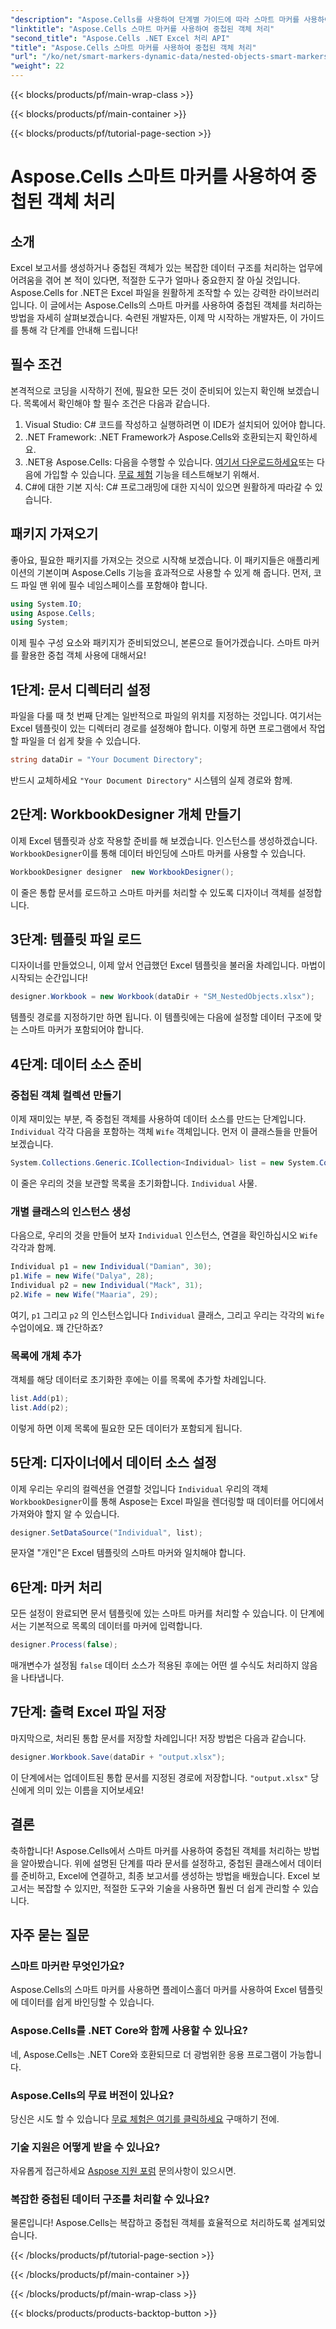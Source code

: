 ```yaml
---
"description": "Aspose.Cells를 사용하여 단계별 가이드에 따라 스마트 마커를 사용하여 중첩된 개체를 손쉽게 처리함으로써 Excel 보고서의 잠재력을 활용하세요."
"linktitle": "Aspose.Cells 스마트 마커를 사용하여 중첩된 객체 처리"
"second_title": "Aspose.Cells .NET Excel 처리 API"
"title": "Aspose.Cells 스마트 마커를 사용하여 중첩된 객체 처리"
"url": "/ko/net/smart-markers-dynamic-data/nested-objects-smart-markers/"
"weight": 22
---
```


{{< blocks/products/pf/main-wrap-class >}}

{{< blocks/products/pf/main-container >}}

{{< blocks/products/pf/tutorial-page-section >}}

# Aspose.Cells 스마트 마커를 사용하여 중첩된 객체 처리

## 소개
Excel 보고서를 생성하거나 중첩된 객체가 있는 복잡한 데이터 구조를 처리하는 업무에 어려움을 겪어 본 적이 있다면, 적절한 도구가 얼마나 중요한지 잘 아실 것입니다. Aspose.Cells for .NET은 Excel 파일을 원활하게 조작할 수 있는 강력한 라이브러리입니다. 이 글에서는 Aspose.Cells의 스마트 마커를 사용하여 중첩된 객체를 처리하는 방법을 자세히 살펴보겠습니다. 숙련된 개발자든, 이제 막 시작하는 개발자든, 이 가이드를 통해 각 단계를 안내해 드립니다!
## 필수 조건
본격적으로 코딩을 시작하기 전에, 필요한 모든 것이 준비되어 있는지 확인해 보겠습니다. 목록에서 확인해야 할 필수 조건은 다음과 같습니다.
1. Visual Studio: C# 코드를 작성하고 실행하려면 이 IDE가 설치되어 있어야 합니다.
2. .NET Framework: .NET Framework가 Aspose.Cells와 호환되는지 확인하세요.
3. .NET용 Aspose.Cells: 다음을 수행할 수 있습니다. [여기서 다운로드하세요](https://releases.aspose.com/cells/net/)또는 다음에 가입할 수 있습니다. [무료 체험](https://releases.aspose.com/) 기능을 테스트해보기 위해서.
4. C#에 대한 기본 지식: C# 프로그래밍에 대한 지식이 있으면 원활하게 따라갈 수 있습니다.
## 패키지 가져오기
좋아요, 필요한 패키지를 가져오는 것으로 시작해 보겠습니다. 이 패키지들은 애플리케이션의 기본이며 Aspose.Cells 기능을 효과적으로 사용할 수 있게 해 줍니다. 먼저, 코드 파일 맨 위에 필수 네임스페이스를 포함해야 합니다.
```csharp
using System.IO;
using Aspose.Cells;
using System;
```
이제 필수 구성 요소와 패키지가 준비되었으니, 본론으로 들어가겠습니다. 스마트 마커를 활용한 중첩 객체 사용에 대해서요!
## 1단계: 문서 디렉터리 설정
파일을 다룰 때 첫 번째 단계는 일반적으로 파일의 위치를 지정하는 것입니다. 여기서는 Excel 템플릿이 있는 디렉터리 경로를 설정해야 합니다. 이렇게 하면 프로그램에서 작업할 파일을 더 쉽게 찾을 수 있습니다.
```csharp
string dataDir = "Your Document Directory";
```
반드시 교체하세요 `"Your Document Directory"` 시스템의 실제 경로와 함께.
## 2단계: WorkbookDesigner 개체 만들기
이제 Excel 템플릿과 상호 작용할 준비를 해 보겠습니다. 인스턴스를 생성하겠습니다. `WorkbookDesigner`이를 통해 데이터 바인딩에 스마트 마커를 사용할 수 있습니다.
```csharp
WorkbookDesigner designer  new WorkbookDesigner();
```
이 줄은 통합 문서를 로드하고 스마트 마커를 처리할 수 있도록 디자이너 객체를 설정합니다.
## 3단계: 템플릿 파일 로드
디자이너를 만들었으니, 이제 앞서 언급했던 Excel 템플릿을 불러올 차례입니다. 마법이 시작되는 순간입니다!
```csharp
designer.Workbook = new Workbook(dataDir + "SM_NestedObjects.xlsx");
```
템플릿 경로를 지정하기만 하면 됩니다. 이 템플릿에는 다음에 설정할 데이터 구조에 맞는 스마트 마커가 포함되어야 합니다.
## 4단계: 데이터 소스 준비
### 중첩된 객체 컬렉션 만들기
이제 재미있는 부분, 즉 중첩된 객체를 사용하여 데이터 소스를 만드는 단계입니다. `Individual` 각각 다음을 포함하는 객체 `Wife` 객체입니다. 먼저 이 클래스들을 만들어 보겠습니다.
```csharp
System.Collections.Generic.ICollection<Individual> list = new System.Collections.Generic.List<Individual>();
```
이 줄은 우리의 것을 보관할 목록을 초기화합니다. `Individual` 사물.
### 개별 클래스의 인스턴스 생성
다음으로, 우리의 것을 만들어 보자 `Individual` 인스턴스, 연결을 확인하십시오 `Wife` 각각과 함께.
```csharp
Individual p1 = new Individual("Damian", 30);
p1.Wife = new Wife("Dalya", 28);
Individual p2 = new Individual("Mack", 31);
p2.Wife = new Wife("Maaria", 29);
```
여기, `p1` 그리고 `p2` 의 인스턴스입니다 `Individual` 클래스, 그리고 우리는 각각의 `Wife` 수업이에요. 꽤 간단하죠?
### 목록에 개체 추가
객체를 해당 데이터로 초기화한 후에는 이를 목록에 추가할 차례입니다.
```csharp
list.Add(p1);
list.Add(p2);
```
이렇게 하면 이제 목록에 필요한 모든 데이터가 포함되게 됩니다.
## 5단계: 디자이너에서 데이터 소스 설정
이제 우리는 우리의 컬렉션을 연결할 것입니다 `Individual` 우리의 객체 `WorkbookDesigner`이를 통해 Aspose는 Excel 파일을 렌더링할 때 데이터를 어디에서 가져와야 할지 알 수 있습니다.
```csharp
designer.SetDataSource("Individual", list);
```
문자열 "개인"은 Excel 템플릿의 스마트 마커와 일치해야 합니다.
## 6단계: 마커 처리
모든 설정이 완료되면 문서 템플릿에 있는 스마트 마커를 처리할 수 있습니다. 이 단계에서는 기본적으로 목록의 데이터를 마커에 입력합니다.
```csharp
designer.Process(false);
```
매개변수가 설정됨 `false` 데이터 소스가 적용된 후에는 어떤 셀 수식도 처리하지 않음을 나타냅니다.
## 7단계: 출력 Excel 파일 저장
마지막으로, 처리된 통합 문서를 저장할 차례입니다! 저장 방법은 다음과 같습니다.
```csharp
designer.Workbook.Save(dataDir + "output.xlsx");
```
이 단계에서는 업데이트된 통합 문서를 지정된 경로에 저장합니다. `"output.xlsx"` 당신에게 의미 있는 이름을 지어보세요!
## 결론
축하합니다! Aspose.Cells에서 스마트 마커를 사용하여 중첩된 객체를 처리하는 방법을 알아봤습니다. 위에 설명된 단계를 따라 문서를 설정하고, 중첩된 클래스에서 데이터를 준비하고, Excel에 연결하고, 최종 보고서를 생성하는 방법을 배웠습니다. Excel 보고서는 복잡할 수 있지만, 적절한 도구와 기술을 사용하면 훨씬 더 쉽게 관리할 수 있습니다.
## 자주 묻는 질문
### 스마트 마커란 무엇인가요?  
Aspose.Cells의 스마트 마커를 사용하면 플레이스홀더 마커를 사용하여 Excel 템플릿에 데이터를 쉽게 바인딩할 수 있습니다.
### Aspose.Cells를 .NET Core와 함께 사용할 수 있나요?  
네, Aspose.Cells는 .NET Core와 호환되므로 더 광범위한 응용 프로그램이 가능합니다.
### Aspose.Cells의 무료 버전이 있나요?  
당신은 시도 할 수 있습니다 [무료 체험은 여기를 클릭하세요](https://releases.aspose.com/) 구매하기 전에.
### 기술 지원은 어떻게 받을 수 있나요?  
자유롭게 접근하세요 [Aspose 지원 포럼](https://forum.aspose.com/c/cells/9) 문의사항이 있으시면.
### 복잡한 중첩된 데이터 구조를 처리할 수 있나요?  
물론입니다! Aspose.Cells는 복잡하고 중첩된 객체를 효율적으로 처리하도록 설계되었습니다.

{{< /blocks/products/pf/tutorial-page-section >}}

{{< /blocks/products/pf/main-container >}}

{{< /blocks/products/pf/main-wrap-class >}}

{{< blocks/products/products-backtop-button >}}